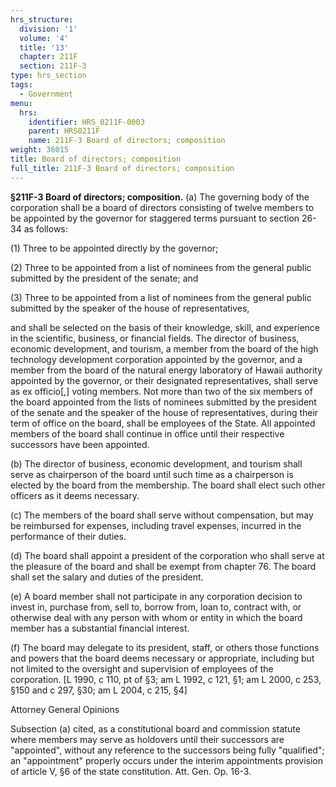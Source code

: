 ```yaml
---
hrs_structure:
  division: '1'
  volume: '4'
  title: '13'
  chapter: 211F
  section: 211F-3
type: hrs_section
tags:
  - Government
menu:
  hrs:
    identifier: HRS_0211F-0003
    parent: HRS0211F
    name: 211F-3 Board of directors; composition
weight: 36015
title: Board of directors; composition
full_title: 211F-3 Board of directors; composition
---
```

**§211F-3 Board of directors; composition.** (a) The governing body of the corporation shall be a board of directors consisting of twelve members to be appointed by the governor for staggered terms pursuant to section 26-34 as follows:

(1) Three to be appointed directly by the governor;

(2) Three to be appointed from a list of nominees from the general public submitted by the president of the senate; and

(3) Three to be appointed from a list of nominees from the general public submitted by the speaker of the house of representatives,

and shall be selected on the basis of their knowledge, skill, and experience in the scientific, business, or financial fields. The director of business, economic development, and tourism, a member from the board of the high technology development corporation appointed by the governor, and a member from the board of the natural energy laboratory of Hawaii authority appointed by the governor, or their designated representatives, shall serve as ex officio[,] voting members. Not more than two of the six members of the board appointed from the lists of nominees submitted by the president of the senate and the speaker of the house of representatives, during their term of office on the board, shall be employees of the State. All appointed members of the board shall continue in office until their respective successors have been appointed.

(b) The director of business, economic development, and tourism shall serve as chairperson of the board until such time as a chairperson is elected by the board from the membership. The board shall elect such other officers as it deems necessary.

(c) The members of the board shall serve without compensation, but may be reimbursed for expenses, including travel expenses, incurred in the performance of their duties.

(d) The board shall appoint a president of the corporation who shall serve at the pleasure of the board and shall be exempt from chapter 76\. The board shall set the salary and duties of the president.

(e) A board member shall not participate in any corporation decision to invest in, purchase from, sell to, borrow from, loan to, contract with, or otherwise deal with any person with whom or entity in which the board member has a substantial financial interest.

(f) The board may delegate to its president, staff, or others those functions and powers that the board deems necessary or appropriate, including but not limited to the oversight and supervision of employees of the corporation. [L 1990, c 110, pt of §3; am L 1992, c 121, §1; am L 2000, c 253, §150 and c 297, §30; am L 2004, c 215, §4]

Attorney General Opinions

Subsection (a) cited, as a constitutional board and commission statute where members may serve as holdovers until their successors are "appointed", without any reference to the successors being fully "qualified"; an "appointment" properly occurs under the interim appointments provision of article V, §6 of the state constitution. Att. Gen. Op. 16-3.
